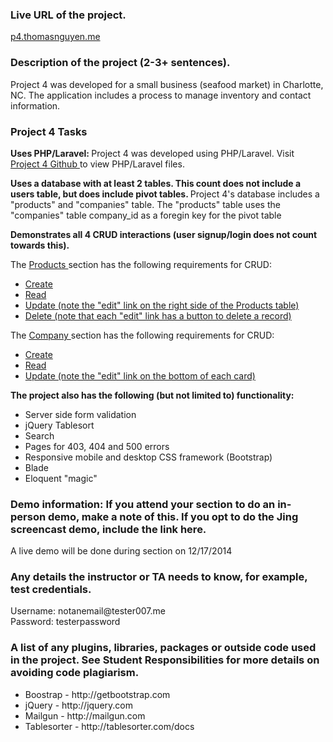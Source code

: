 <h3> Live URL of the project. </h3>
<p> <a href="p4.thomasnguyen.me"> p4.thomasnguyen.me </a> <p>




<h3> Description of the project (2-3+ sentences). </h3>

<p> Project 4 was developed for a small business (seafood market) in Charlotte, NC. The application includes a process to manage inventory and contact information.</p>




<h3> Project 4 Tasks </h3>

<p><b> Uses PHP/Laravel: </b> Project 4 was developed using PHP/Laravel. Visit <a href="https://github.com/thomasnguyen704/p4"> Project 4 Github </a> to view PHP/Laravel files. </p>

<p><b> Uses a database with at least 2 tables. This count does not include a users table, but does include pivot tables. </b> Project 4's database includes a "products" and "companies" table. The "products" table uses the "companies" table company_id as a foregin key for the pivot table </p>

<p><b> Demonstrates all 4 CRUD interactions (user signup/login does not count towards this). </b></p>

<p> The <a href="p4.thomasnguyen.me/product"> Products </a> section has the following requirements for CRUD: </p>
<ul>
	<li> <a href="p4.thomasnguyen.me/product/create"> Create </a></li>
	<li> <a href="p4.thomasnguyen.me/product"> Read </a></li>
	<li> <a href="p4.thomasnguyen.me/product/"> Update (note the "edit" link on the right side of the Products table) </a> </li>
	<li> <a href="p4.thomasnguyen.me/product/edit/1"> Delete (note that each "edit" link has a button to delete a record) </a> </li>
</ul>

<p> The <a href="p4.thomasnguyen.me/company"> Company </a> section has the following requirements for CRUD: </p>
<ul>
	<li><a href="http://p4.thomasnguyen.me/company/create"> Create </a></li>
	<li><a href="http://p4.thomasnguyen.me/company/"> Read </a></li>
	<li><a href="http://p4.thomasnguyen.me/company/"> Update (note the "edit" link on the bottom of each card) </a></li>
</ul>


<p><b> The project also has the following (but not limited to) functionality: </b></p>
	<ul>
		<li> Server side form validation </li>
		<li> jQuery Tablesort </li>
		<li> Search </li>
		<li> Pages for 403, 404 and 500 errors </li>
		<li> Responsive mobile and desktop CSS framework (Bootstrap) </li>
		<li> Blade </li>
		<li> Eloquent "magic" </li>
	</ul>




<h3> Demo information: If you attend your section to do an in-person demo, make a note of this. If you opt to do the Jing screencast demo, include the link here. </h3>
<p> A live demo will be done during section on 12/17/2014 </p>



<h3> Any details the instructor or TA needs to know, for example, test credentials. </h3>
<p> Username: notanemail@tester007.me <br>
Password: testerpassword </p>



<h3> A list of any plugins, libraries, packages or outside code used in the project. See Student Responsibilities for more details on avoiding code plagiarism. </h3>
<ul>
	<li> Boostrap - http://getbootstrap.com </li>
	<li> jQuery - http://jquery.com </li>
	<li> Mailgun - http://mailgun.com </li>
	<li> Tablesorter - http://tablesorter.com/docs </li>
</ul>


